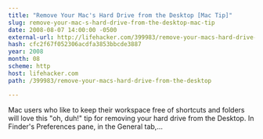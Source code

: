 ```yaml
---
title: "Remove Your Mac's Hard Drive from the Desktop [Mac Tip]"
slug: remove-your-mac-s-hard-drive-from-the-desktop-mac-tip
date: 2008-08-07 14:00:00 -0500
external-url: http://lifehacker.com/399983/remove-your-macs-hard-drive-from-the-desktop
hash: cfc2f67f052306acdfa3853bbcde3887
year: 2008
month: 08
scheme: http
host: lifehacker.com
path: /399983/remove-your-macs-hard-drive-from-the-desktop

---
```


Mac users who like to keep their workspace free of shortcuts and folders will love this "oh, duh!" tip for removing your hard drive from the Desktop. In Finder's Preferences pane, in the General tab,...
